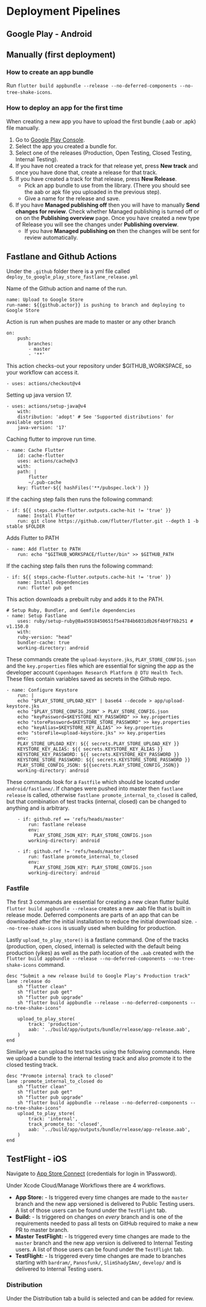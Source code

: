 # Deployment Pipelines

## Google Play - Android

## Manually (first deployment)

### How to create an app bundle

Run `flutter build appbundle --release --no-deferred-components --no-tree-shake-icons`.

### How to deploy an app for the first time

When creating a new app you have to upload the first bundle (.aab or .apk) file manually.

1. Go to [Google Play Console](https://play.google.com/console/u/0/developers/7586883457853191627/app-list).
2. Select the app you created a bundle for.
3. Select one of the releases (Production, Open Testing, Closed Testing, Internal Testing).
4. If you have not created a track for that release yet, press **New track** and once you have done that, create a release for that track.
5. If you have created a track for that release, press **New Release**.
     - Pick an app bundle to use from the library. (There you should see the aab or apk file you uploaded in the previous step).
     - Give a name for the release and save.
5. If you have **Managed publishing off** then you will have to manually **Send changes for review**.
     Check whether Managed publishing is turned off or on on the **Publishing overview** page.
     Once you have created a new type of Release you will see the changes under **Publishing overview**.
   - If you have **Managed publishing on** then the changes will be sent for review automatically.

## Fastlane and Github Actions

Under the `.github` folder there is a yml file called `deploy_to_google_play_store_fastlane_release.yml`

Name of the Github action and name of the run.

    name: Upload to Google Store
    run-name: ${{github.actor}} is pushing to branch and deploying to Google Store

Action is run when pushes are made to master or any other branch

    on:
        push:
            branches:
            - master
            - '**'

This action checks-out your repository under $GITHUB_WORKSPACE, so your workflow can access it.

    - uses: actions/checkout@v4

Setting up java version 17.

    - uses: actions/setup-java@v4
        with:
        distribution: 'adopt' # See 'Supported distributions' for available options
        java-version: '17'

Caching flutter to improve run time.

    - name: Cache Flutter
        id: cache-flutter
        uses: actions/cache@v3
        with:
        path: |
            flutter
            ~/.pub-cache
        key: flutter-${{ hashFiles('**/pubspec.lock') }}

If the caching step fails then runs the following command:

    - if: ${{ steps.cache-flutter.outputs.cache-hit != 'true' }}
        name: Install Flutter
        run: git clone https://github.com/flutter/flutter.git --depth 1 -b stable $FOLDER

Adds Flutter to PATH

    - name: Add Flutter to PATH
        run: echo "$GITHUB_WORKSPACE/flutter/bin" >> $GITHUB_PATH

If the caching step fails then runs the following command:

    - if: ${{ steps.cache-flutter.outputs.cache-hit != 'true' }}
        name: Install dependencies
        run: flutter pub get

This action downloads a prebuilt ruby and adds it to the PATH.

    # Setup Ruby, Bundler, and Gemfile dependencies
    - name: Setup Fastlane
        uses: ruby/setup-ruby@8a45918450651f5e4784b6031db26f4b9f76b251 # v1.150.0
        with:
        ruby-version: "head"
        bundler-cache: true
        working-directory: android

These commands create the `upload-keystore.jks`, `PLAY_STORE_CONFIG.json` and the `key.properties` files which are essential for signing the app as the developer account `Copenhagen Research Platform @ DTU Health Tech`. These files contain variables saved as secrets in the Github repo.

    - name: Configure Keystore
        run: |
        echo "$PLAY_STORE_UPLOAD_KEY" | base64 --decode > app/upload-keystore.jks
        echo "$PLAY_STORE_CONFIG_JSON" > PLAY_STORE_CONFIG.json
        echo "keyPassword=$KEYSTORE_KEY_PASSWORD" >> key.properties
        echo "storePassword=$KEYSTORE_STORE_PASSWORD" >> key.properties
        echo "keyAlias=$KEYSTORE_KEY_ALIAS" >> key.properties
        echo "storeFile=upload-keystore.jks" >> key.properties
        env:
        PLAY_STORE_UPLOAD_KEY: ${{ secrets.PLAY_STORE_UPLOAD_KEY }}
        KEYSTORE_KEY_ALIAS: ${{ secrets.KEYSTORE_KEY_ALIAS }}
        KEYSTORE_KEY_PASSWORD: ${{ secrets.KEYSTORE_KEY_PASSWORD }}
        KEYSTORE_STORE_PASSWORD: ${{ secrets.KEYSTORE_STORE_PASSWORD }}
        PLAY_STORE_CONFIG_JSON: ${{secrets.PLAY_STORE_CONFIG_JSON}}
        working-directory: android

These commands look for a `Fastfile` which should be located under `android/fastlane/`.
If changes were pushed into master then `fastlane release` is called, otherwise `fastlane promote_internal_to_closed` is called, but that combination of test tracks (internal, closed) can be changed to anything and is arbitrary.

        - if: github.ref == 'refs/heads/master'
            run: fastlane release
            env:
              PLAY_STORE_JSON_KEY: PLAY_STORE_CONFIG.json
            working-directory: android

        - if: github.ref != 'refs/heads/master' 
            run: fastlane promote_internal_to_closed
            env:
              PLAY_STORE_JSON_KEY: PLAY_STORE_CONFIG.json
            working-directory: android

### Fastfile

The first 3 commands are essential for creating a new clean flutter build. `flutter build appbundle --release` creates a new .aab file that is built in release mode. Deferred components are parts of an app that can be downloaded after the initial installation to reduce the initial download size. `--no-tree-shake-icons` is usually used when building for production.

Lastly `upload_to_play_store()` is a fastlane command. One of the tracks (production, open, closed, internal) is selected with the default being production (yikes) as well as the path location of the `.aab` created with the `flutter build appbundle --release --no-deferred-components --no-tree-shake-icons` command.

    desc "Submit a new release build to Google Play's Production track"
    lane :release do
        sh "flutter clean"
        sh "flutter pub get"
        sh "flutter pub upgrade"
        sh "flutter build appbundle --release --no-deferred-components --no-tree-shake-icons"

        upload_to_play_store(
            track: 'production',
            aab: '../build/app/outputs/bundle/release/app-release.aab',
        )
    end

Similarly we can upload to test tracks using the following commands. Here we upload a bundle to the internal testing track and also promote it to the closed testing track.

    desc "Promote internal track to closed"
    lane :promote_internal_to_closed do
        sh "flutter clean"
        sh "flutter pub get"
        sh "flutter pub upgrade"
        sh "flutter build appbundle --release --no-deferred-components --no-tree-shake-icons"
        upload_to_play_store(
            track: 'internal',
            track_promote_to: 'closed',
            aab: '../build/app/outputs/bundle/release/app-release.aab',
        )
    end

## TestFlight - iOS

Navigate to [App Store Connect](https://appstoreconnect.apple.com/apps/1569798025/distribution/ios/version/inflight) (credentials for login in 1Password).

Under Xcode Cloud/Manage Workflows there are 4 workflows.

- **App Store:** - Is triggered every time changes are made to the `master` branch and the new app versioned is delivered to Public Testing users. A list of those users can be found under the `TestFlight` tab.
- **Build:** - Is triggered on changes on _every_ branch and is one of the requirements needed to pass all tests on GitHub required to make a new PR to master branch.
- **Master TestFlight:** - Is triggered every time changes are made to the `master` branch and the new app version is delivered to Internal Testing users. A list of those users can be found under the `TestFlight` tab.
- **TestFlight:** - Is triggered every time changes are made to branches starting with `bardram/`, `Panosfunk/`, `SlimShadyIAm/`, `develop/` and is delivered to Internal Testing users.

### Distribution

Under the Distribution tab a build is selected and can be added for review.

